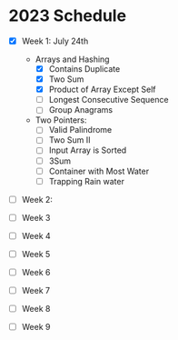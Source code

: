 # 2023 Schedule

- [x] Week 1: July 24th
  - Arrays and Hashing
    - [x] Contains Duplicate
    - [x] Two Sum
    - [x] Product of Array Except Self
    - [ ] Longest Consecutive Sequence
    - [ ] Group Anagrams
  - Two Pointers:
    - [ ] Valid Palindrome
    - [ ] Two Sum II
    - [ ] Input Array is Sorted
    - [ ] 3Sum
    - [ ] Container with Most Water
    - [ ] Trapping Rain water
- [ ] Week 2:
- [ ] Week 3
- [ ] Week 4
- [ ] Week 5
- [ ] Week 6
- [ ] Week 7
- [ ] Week 8
- [ ] Week 9
  